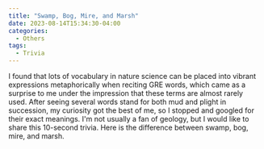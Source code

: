 ```yaml
---
title: "Swamp, Bog, Mire, and Marsh"
date: 2023-08-14T15:34:30-04:00
categories:
  - Others
tags:
  - Trivia
---
```


I found that lots of vocabulary in nature science can be placed into vibrant expressions metaphorically when reciting GRE words, which came as a surprise to me under the impression that these terms are almost rarely used. After seeing several words stand for both mud and plight in succession, my curiosity got the best of me, so I stopped and googled for their exact meanings. I'm not usually a fan of geology, but I would like to share this 10-second trivia. Here is the difference between swamp, bog, mire, and marsh.


<img src="{{ site.url }}{{ site.baseurl }}/assets/images/swamp.jpeg" alt="">